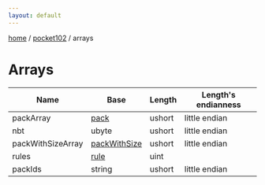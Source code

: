 ```yaml
---
layout: default
---
```


[home](/)  /  [pocket102](/protocol/pocket102)  /  arrays

# Arrays

Name | Base | Length | Length's endianness
---|---|---|---
packArray | [pack](/protocol/pocket102/types/pack) | ushort | little endian
nbt | ubyte | ushort | little endian
packWithSizeArray | [packWithSize](/protocol/pocket102/types/pack-with-size) | ushort | little endian
rules | [rule](/protocol/pocket102/types/rule) | uint | 
packIds | string | ushort | little endian
